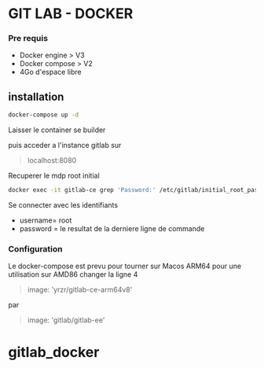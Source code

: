 # GIT LAB - DOCKER

### Pre requis
* Docker engine > V3
* Docker compose > V2
* 4Go d'espace libre

## installation
```bash
docker-compose up -d
```

Laisser le container se builder 

puis acceder a l'instance gitlab sur 
>localhost:8080

Recuperer le mdp root initial
```bash
docker exec -it gitlab-ce grep 'Password:' /etc/gitlab/initial_root_password
```
Se connecter avec les identifiants
* username= root
* password  = le resultat de la derniere ligne de commande

### Configuration 
Le docker-compose est prevu pour tourner sur Macos ARM64
pour une utilisation sur AMD86 changer la ligne 4
>  image: 'yrzr/gitlab-ce-arm64v8'

par

> image: 'gitlab/gitlab-ee'
# gitlab_docker
